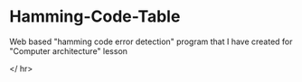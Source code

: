 # Hamming-Code-Table
Web based "hamming code error detection" program that I have created for "Computer architecture" lesson

</ hr>
